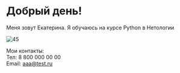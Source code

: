 # Добрый день!

Меня зовут Екатерина. Я обучаюсь на курсе Python в Нетологии

![45](https://user-images.githubusercontent.com/116084075/200832870-6f292719-2585-41e8-ba7c-ad179141190f.JPG)


Мои контакты:<br />
Тел: 8 800 000 00 00<br />
Email: <aaa@test.ru>

